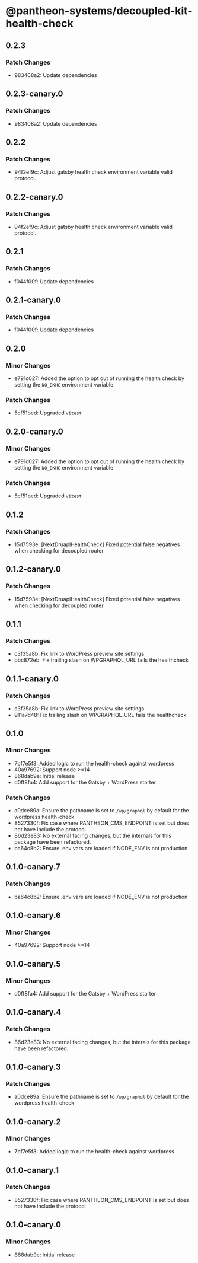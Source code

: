 # @pantheon-systems/decoupled-kit-health-check

## 0.2.3

### Patch Changes

- 983408a2: Update dependencies

## 0.2.3-canary.0

### Patch Changes

- 983408a2: Update dependencies

## 0.2.2

### Patch Changes

- 94f2ef9c: Adjust gatsby health check environment variable valid protocol.

## 0.2.2-canary.0

### Patch Changes

- 94f2ef9c: Adjust gatsby health check environment variable valid protocol.

## 0.2.1

### Patch Changes

- f044f00f: Update dependencies

## 0.2.1-canary.0

### Patch Changes

- f044f00f: Update dependencies

## 0.2.0

### Minor Changes

- e791c027: Added the option to opt out of running the health check by setting
  the `NO_DKHC` environment variable

### Patch Changes

- 5cf51bed: Upgraded `vitest`

## 0.2.0-canary.0

### Minor Changes

- e791c027: Added the option to opt out of running the health check by setting
  the `NO_DKHC` environment variable

### Patch Changes

- 5cf51bed: Upgraded `vitest`

## 0.1.2

### Patch Changes

- 15d7593e: [NextDruaplHealthCheck] Fixed potential false negatives when
  checking for decoupled router

## 0.1.2-canary.0

### Patch Changes

- 15d7593e: [NextDruaplHealthCheck] Fixed potential false negatives when
  checking for decoupled router

## 0.1.1

### Patch Changes

- c3f35a8b: Fix link to WordPress preview site settings
- bbc872eb: Fix trailing slash on WPGRAPHQL_URL fails the healthcheck

## 0.1.1-canary.0

### Patch Changes

- c3f35a8b: Fix link to WordPress preview site settings
- 911a7d48: Fix trailing slash on WPGRAPHQL_URL fails the healthcheck

## 0.1.0

### Minor Changes

- 7bf7e5f3: Added logic to run the health-check against wordpress
- 40a97692: Support node >=14
- 868dab9e: Initial release
- d0ff8fa4: Add support for the Gatsby + WordPress starter

### Patch Changes

- a0dce89a: Ensure the pathname is set to `/wp/graphql` by default for the
  wordpress health-check
- 8527330f: Fix case where PANTHEON_CMS_ENDPOINT is set but does not have
  include the protocol
- 86d23e83: No external facing changes, but the internals for this package have
  been refactored.
- ba64c8b2: Ensure .env vars are loaded if NODE_ENV is not production

## 0.1.0-canary.7

### Patch Changes

- ba64c8b2: Ensure .env vars are loaded if NODE_ENV is not production

## 0.1.0-canary.6

### Minor Changes

- 40a97692: Support node >=14

## 0.1.0-canary.5

### Minor Changes

- d0ff8fa4: Add support for the Gatsby + WordPress starter

## 0.1.0-canary.4

### Patch Changes

- 86d23e83: No external facing changes, but the interals for this package have
  been refactored.

## 0.1.0-canary.3

### Patch Changes

- a0dce89a: Ensure the pathname is set to `/wp/graphql` by default for the
  wordpress health-check

## 0.1.0-canary.2

### Minor Changes

- 7bf7e5f3: Added logic to run the health-check against wordpress

## 0.1.0-canary.1

### Patch Changes

- 8527330f: Fix case where PANTHEON_CMS_ENDPOINT is set but does not have
  include the protocol

## 0.1.0-canary.0

### Minor Changes

- 868dab9e: Initial release
